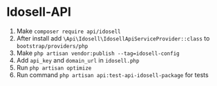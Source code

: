 # Idosell-API

1. Make ```composer require api/idosell```
2. After install add ```\Api\Idosell\IdosellApiServiceProvider::class``` to ```bootstrap/providers/php```
3. Make ```php artisan vendor:publish --tag=idosell-config```
5. Add ```api_key``` and ```domain_url``` in ```idosell.php```
6. Run ```php artisan optimize```
7. Run command ```php artisan api:test-api-idosell-package``` for tests